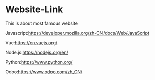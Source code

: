 # Website-Link
This is about most famous website

Javascript:https://developer.mozilla.org/zh-CN/docs/Web/JavaScript 

Vue:https://cn.vuejs.org/

Node.js:https://nodejs.org/en/

Python:https://www.python.org/

Odoo:https://www.odoo.com/zh_CN/

  

